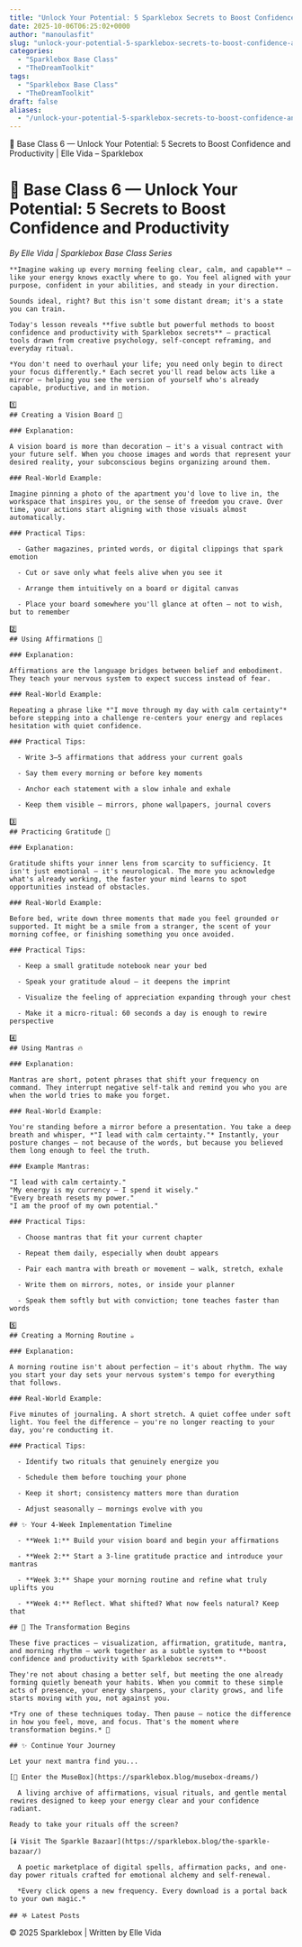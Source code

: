 ```yaml
---
title: "Unlock Your Potential: 5 Sparklebox Secrets to Boost Confidence and Productivity"
date: 2025-10-06T06:25:02+0000
author: "manoulasfit"
slug: "unlock-your-potential-5-sparklebox-secrets-to-boost-confidence-and-productivity"
categories:
  - "Sparklebox Base Class"
  - "TheDreamToolkit"
tags:
  - "Sparklebox Base Class"
  - "TheDreamToolkit"
draft: false
aliases:
  - "/unlock-your-potential-5-sparklebox-secrets-to-boost-confidence-and-productivity/"
---
```

🌟 Base Class 6 — Unlock Your Potential: 5 Secrets to Boost Confidence and Productivity | Elle Vida – Sparklebox

  # 🌟 Base Class 6 — Unlock Your Potential: 5 Secrets to Boost Confidence and Productivity

  *By Elle Vida | Sparklebox Base Class Series*

    **Imagine waking up every morning feeling clear, calm, and capable** — like your energy knows exactly where to go. You feel aligned with your purpose, confident in your abilities, and steady in your direction.

    Sounds ideal, right? But this isn't some distant dream; it's a state you can train.

    Today's lesson reveals **five subtle but powerful methods to boost confidence and productivity with Sparklebox secrets** — practical tools drawn from creative psychology, self-concept reframing, and everyday ritual.

    *You don't need to overhaul your life; you need only begin to direct your focus differently.* Each secret you'll read below acts like a mirror — helping you see the version of yourself who's already capable, productive, and in motion.

    1️⃣
    ## Creating a Vision Board 🌈

    ### Explanation:

    A vision board is more than decoration — it's a visual contract with your future self. When you choose images and words that represent your desired reality, your subconscious begins organizing around them.

    ### Real-World Example:

    Imagine pinning a photo of the apartment you'd love to live in, the workspace that inspires you, or the sense of freedom you crave. Over time, your actions start aligning with those visuals almost automatically.

    ### Practical Tips:

      - Gather magazines, printed words, or digital clippings that spark emotion

      - Cut or save only what feels alive when you see it

      - Arrange them intuitively on a board or digital canvas

      - Place your board somewhere you'll glance at often — not to wish, but to remember

    2️⃣
    ## Using Affirmations 💫

    ### Explanation:

    Affirmations are the language bridges between belief and embodiment. They teach your nervous system to expect success instead of fear.

    ### Real-World Example:

    Repeating a phrase like *"I move through my day with calm certainty"* before stepping into a challenge re-centers your energy and replaces hesitation with quiet confidence.

    ### Practical Tips:

      - Write 3–5 affirmations that address your current goals

      - Say them every morning or before key moments

      - Anchor each statement with a slow inhale and exhale

      - Keep them visible — mirrors, phone wallpapers, journal covers

    3️⃣
    ## Practicing Gratitude 🙏

    ### Explanation:

    Gratitude shifts your inner lens from scarcity to sufficiency. It isn't just emotional — it's neurological. The more you acknowledge what's already working, the faster your mind learns to spot opportunities instead of obstacles.

    ### Real-World Example:

    Before bed, write down three moments that made you feel grounded or supported. It might be a smile from a stranger, the scent of your morning coffee, or finishing something you once avoided.

    ### Practical Tips:

      - Keep a small gratitude notebook near your bed

      - Speak your gratitude aloud — it deepens the imprint

      - Visualize the feeling of appreciation expanding through your chest

      - Make it a micro-ritual: 60 seconds a day is enough to rewire perspective

    4️⃣
    ## Using Mantras 🔥

    ### Explanation:

    Mantras are short, potent phrases that shift your frequency on command. They interrupt negative self-talk and remind you who you are when the world tries to make you forget.

    ### Real-World Example:

    You're standing before a mirror before a presentation. You take a deep breath and whisper, *"I lead with calm certainty."* Instantly, your posture changes — not because of the words, but because you believed them long enough to feel the truth.

    ### Example Mantras:

    "I lead with calm certainty."
    "My energy is my currency — I spend it wisely."
    "Every breath resets my power."
    "I am the proof of my own potential."

    ### Practical Tips:

      - Choose mantras that fit your current chapter

      - Repeat them daily, especially when doubt appears

      - Pair each mantra with breath or movement — walk, stretch, exhale

      - Write them on mirrors, notes, or inside your planner

      - Speak them softly but with conviction; tone teaches faster than words

    5️⃣
    ## Creating a Morning Routine ☕️

    ### Explanation:

    A morning routine isn't about perfection — it's about rhythm. The way you start your day sets your nervous system's tempo for everything that follows.

    ### Real-World Example:

    Five minutes of journaling. A short stretch. A quiet coffee under soft light. You feel the difference — you're no longer reacting to your day, you're conducting it.

    ### Practical Tips:

      - Identify two rituals that genuinely energize you

      - Schedule them before touching your phone

      - Keep it short; consistency matters more than duration

      - Adjust seasonally — mornings evolve with you

    ## ✨ Your 4-Week Implementation Timeline

      - **Week 1:** Build your vision board and begin your affirmations

      - **Week 2:** Start a 3-line gratitude practice and introduce your mantras

      - **Week 3:** Shape your morning routine and refine what truly uplifts you

      - **Week 4:** Reflect. What shifted? What now feels natural? Keep that

    ## 🌸 The Transformation Begins

    These five practices — visualization, affirmation, gratitude, mantra, and morning rhythm — work together as a subtle system to **boost confidence and productivity with Sparklebox secrets**.

    They're not about chasing a better self, but meeting the one already forming quietly beneath your habits. When you commit to these simple acts of presence, your energy sharpens, your clarity grows, and life starts moving with you, not against you.

    *Try one of these techniques today. Then pause — notice the difference in how you feel, move, and focus. That's the moment where transformation begins.* 🌸

    ## ✨ Continue Your Journey

    Let your next mantra find you...

    [🫧 Enter the MuseBox](https://sparklebox.blog/musebox-dreams/)

      A living archive of affirmations, visual rituals, and gentle mental rewires designed to keep your energy clear and your confidence radiant.

    Ready to take your rituals off the screen?

    [🕯️ Visit The Sparkle Bazaar](https://sparklebox.blog/the-sparkle-bazaar/)

      A poetic marketplace of digital spells, affirmation packs, and one-day power rituals crafted for emotional alchemy and self-renewal.

      *Every click opens a new frequency. Every download is a portal back to your own magic.*

    ## 𖤐 Latest Posts

  © 2025 Sparklebox | Written by Elle Vida
